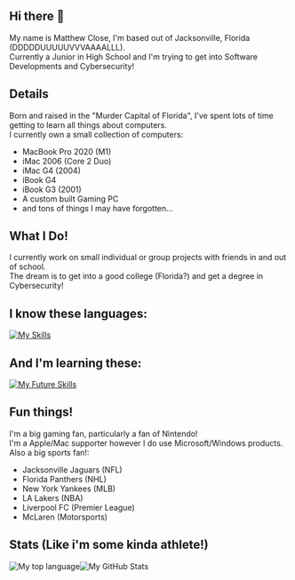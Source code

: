 ## Hi there 👋

My name is Matthew Close, I'm based out of Jacksonville, Florida (DDDDDUUUUUVVVAAAALLL).  
Currently a Junior in High School and I'm trying to get into Software Developments and Cybersecurity!

## Details

Born and raised in the "Murder Capital of Florida", I've spent lots of time getting to learn all things about computers.  
I currently own a small collection of computers: 
- MacBook Pro 2020 (M1)
- iMac 2006 (Core 2 Duo)
- iMac G4 (2004)
- iBook G4
- iBook G3 (2001)
- A custom built Gaming PC
- and tons of things I may have forgotten...

## What I Do!

I currently work on small individual or group projects with friends in and out of school.  
The dream is to get into a good college (Florida?) and get a degree in Cybersecurity!  
## I know these languages:  
[![My Skills](https://skillicons.dev/icons?i=html,css,bootstrap,py,git)](https://skillicons.dev) 
## And I'm learning these:  
[![My Future Skills](https://skillicons.dev/icons?i=cpp,js,swift)](https://skillicons.dev)

## Fun things!

I'm a big gaming fan, particularly a fan of Nintendo!  
I'm a Apple/Mac supporter however I do use Microsoft/Windows products.  
Also a big sports fan!:
- Jacksonville Jaguars (NFL)
- Florida Panthers (NHL)
- New York Yankees (MLB)
- LA Lakers (NBA)
- Liverpool FC (Premier League)
- McLaren (Motorsports)

## Stats (Like i'm some kinda athlete!)
![My top language](https://github-readme-stats.vercel.app/api/top-langs/?username=ikea48&show_icons=true&title_color=4F8CC9&text_color=9f9f9f&bg_color=00000000&hide_border=true&icon_color=00000000&count_private=true)![My GitHub Stats](https://github-readme-stats.vercel.app/api?username=ikea48&show_icons=true&title_color=4F8CC9&text_color=9f9f9f&bg_color=00000000&hide_border=true&icon_color=4F8CC9&count_private=true&show_icons=true)